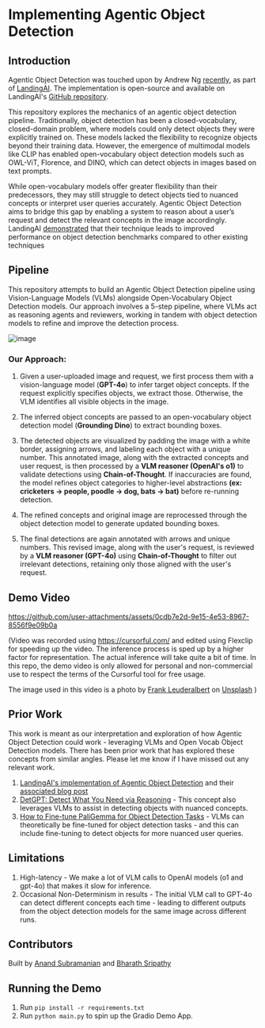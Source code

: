 # Implementing Agentic Object Detection

## Introduction

Agentic Object Detection was touched upon by Andrew Ng [recently](https://www.linkedin.com/posts/andrewyng_introducing-agentic-object-detection-given-activity-7293302466249441280-GxAl?utm_source=share&utm_medium=member_desktop&rcm=ACoAABug4sMBXeiiqK6sYTENlHV1ZZl1T1l5neM), as part of [LandingAI](https://va.landing.ai/demo/agentic-od). The implementation is open-source and available on LandingAI's [GitHub repository](https://github.com/landing-ai/vision-agent).

This repository explores the mechanics of an agentic object detection pipeline. Traditionally, object detection has been a closed-vocabulary, closed-domain problem, where models could only detect objects they were explicitly trained on. These models lacked the flexibility to recognize objects beyond their training data. However, the emergence of multimodal models like CLIP has enabled open-vocabulary object detection models such as OWL-ViT, Florence, and DINO, which can detect objects in images based on text prompts.

While open-vocabulary models offer greater flexibility than their predecessors, they may still struggle to detect objects tied to nuanced concepts or interpret user queries accurately. Agentic Object Detection aims to bridge this gap by enabling a system to reason about a user’s request and detect the relevant concepts in the image accordingly. LandingAI [demonstrated](https://landing.ai/agentic-object-detection) that their technique leads to improved performance on object detection benchmarks compared to other existing techniques

## Pipeline

This repository attempts to build an Agentic Object Detection pipeline using Vision-Language Models (VLMs) alongside Open-Vocabulary Object Detection models. Our approach involves a 5-step pipeline, where VLMs act as reasoning agents and reviewers, working in tandem with object detection models to refine and improve the detection process.

![image](https://github.com/user-attachments/assets/8bb2f6f2-9798-4f9e-a301-19a66c49dc66)


### Our Approach:
1. Given a user-uploaded image and request, we first process them with a vision-language model (**GPT-4o**) to infer target object concepts. If the request explicitly specifies objects, we extract those. Otherwise, the VLM identifies all visible objects in the image.

2. The inferred object concepts are passed to an open-vocabulary object detection model (**Grounding Dino**) to extract bounding boxes.

3. The detected objects are visualized by padding the image with a white border, assigning arrows, and labeling each object with a unique number. This annotated image, along with the extracted concepts and user request, is then processed by a **VLM reasoner (OpenAI's o1)** to validate detections using **Chain-of-Thought**. If inaccuracies are found, the model refines object categories to higher-level abstractions **(ex: cricketers → people, poodle → dog, bats → bat)** before re-running detection.

4. The refined concepts and original image are reprocessed through the object detection model to generate updated bounding boxes.

5. The final detections are again annotated with arrows and unique numbers. This revised image, along with the user's request, is reviewed by a **VLM reasoner (GPT-4o)** using **Chain-of-Thought** to filter out irrelevant detections, retaining only those aligned with the user's request.

## Demo Video

https://github.com/user-attachments/assets/0cdb7e2d-9e15-4e53-8967-8556f9e09b0a

(Video was recorded using https://cursorful.com/ and edited using Flexclip for speeding up the video. The inference process is sped up by a higher factor for representation. The actual inference will take quite a bit of time. In  this repo, the demo video is only allowed for personal and non-commercial use to respect the terms of the Cursorful tool for free usage.

The image used in this video is a photo by <a href="https://unsplash.com/@frank_leuderalbert?utm_content=creditCopyText&utm_medium=referral&utm_source=unsplash">Frank Leuderalbert</a> on <a href="https://unsplash.com/photos/blue-ceramic-cup-with-saucer-on-table-RTVYnQsLgZ0?utm_content=creditCopyText&utm_medium=referral&utm_source=unsplash">Unsplash</a>
      )

## Prior Work
This work is meant as our interpretation and exploration of how Agentic Object Detection could work - leveraging VLMs and Open Vocab Object Detection models. There has been prior work that has explored these concepts from similar angles. Please let me know if I have missed out any relevant work.

1. [LandingAI's implementation of Agentic Object Detection](https://github.com/landing-ai/vision-agent/blob/main/vision_agent/tools/tools.py) and their [associated blog post](https://landing.ai/agentic-object-detection)
2. [DetGPT: Detect What You Need via Reasoning](https://arxiv.org/pdf/2305.14167) - This concept also leverages VLMs to assist in detecting objects with nuanced concepts.
3. [How to Fine-tune PaliGemma for Object Detection Tasks](https://blog.roboflow.com/how-to-fine-tune-paligemma/) - VLMs can theoretically be fine-tuned for object detection tasks - and this can include fine-tuning to detect objects for more nuanced user queries.

## Limitations
1. High-latency - We make a lot of VLM calls to OpenAI models (o1 and gpt-4o) that makes it slow for inference.
2. Occasional Non-Determinism in results - The initial VLM call to GPT-4o can detect different concepts each time - leading to different outputs from the object detection models for the same image across different runs.

## Contributors
Built by [Anand Subramanian](https://www.linkedin.com/in/anand-subu/) and [Bharath Sripathy](https://www.linkedin.com/in/bharath-sripathy-866666156/)

## Running the Demo
1. Run `pip install -r requirements.txt`
2. Run `python main.py` to spin up the Gradio Demo App.



